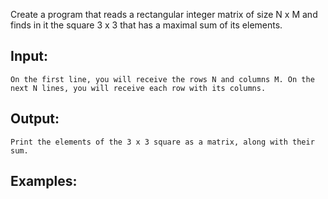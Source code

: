 Create a program that reads a rectangular integer matrix of size N x M and finds in it the square 3 x 3 that has a maximal sum of its elements.

## Input: 

	On the first line, you will receive the rows N and columns M. On the next N lines, you will receive each row with its columns.

## Output:

	Print the elements of the 3 x 3 square as a matrix, along with their sum.

## Examples:

